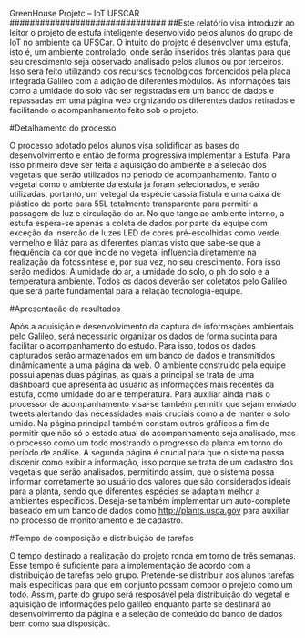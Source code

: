 GreenHouse Projetc – IoT UFSCAR
###############################
##Este relatório visa introduzir ao leitor o projeto de estufa inteligente desenvolvido pelos alunos do grupo de IoT  no ambiente da UFSCar. O intuito do projeto é desenvolver uma estufa, isto é, um ambiente controlado, onde serão inseridos três plantas para que seu crescimento seja observado analisado pelos alunos ou por terceiros. Isso sera feito utilizando dos recursos tecnológicos forcencidos pela placa integrada Galileo com a adição de diferentes módulos. As informações tais como a umidade do solo vão ser registradas em um banco de dados e repassadas em uma página web orgnizando os diferentes dados retirados e facilitando o acompanhamento feito sob o projeto.

#Detalhamento do processo

O processo adotado pelos alunos visa solidificar as bases do desenvolvimento e então de forma progressiva implementar a Estufa. Para isso primeiro deve ser feita a aquisição do ambiente e a seleção dos vegetais que serão utilizados no periodo de acompanhamento. Tanto o vegetal como o ambiente da estufa ja foram selecionados, e serão utilizadas, portanto, um vetegal da espécie cassia fistula e uma caixa de plástico de porte para 55L totalmente transparente para permitir a passagem de luz e circulação do ar. No que tange ao ambiente interno, a estufa espera-se apenas a coleta de dados por parte da equipe com exceção da inserção de luzes LED de cores pré-escolhidas como verde, vermelho e liláz para as diferentes plantas visto que sabe-se que a frequência da cor que incide no vegetal influencia diretamente na realização da fotossintese e, por sua vez, no seu crescimento. Fora isso serão medidos: A umidade do ar, a umidade do solo, o ph do solo e a temperatura ambiente. Todos os dados deverão ser coletatos pelo Galileo que será parte fundamental para a relação tecnologia-equipe.

#Apresentação de resultados

Após a aquisição e desenvolvimento da captura de informações ambientais pelo Galileo, será necessario organizar os dados de forma sucinta para facilitar o acompanhamento do estudo. Para isso, todos os dados capturados serão armazenados em um banco de dados e transmitidos dinâmicamente a uma página da web. O ambiente construído pela equipe possui apenas duas páginas, as quais a principal se trata de uma dashboard que apresenta ao usuário as informações mais recentes da estufa, como umidade do ar e temperatura. Para auxiliar ainda mais o processor de acompanhamento visa-se também permitir que sejam enviado tweets alertando das necessidades mais cruciais como a de manter o solo umido. Na página principal também constam outros gráficos a fim de permitir que não só o estado atual do acompanhamento seja analisado, mas o processo como um todo mostrando o progresso da planta em torno do período de análise. A segunda página é crucial para que o sistema possa discenir como exibir a informação, isso porque se trata de um cadastro dos vegetais que serão analisados, permitindo assim, que o sistema possa informar corretamente ao usuário dos valores que são considerados ideais para a planta, sendo que diferentes espécies se adaptam melhor a ambientes específicos. Deseja-se também implementar um auto-complete baseado em um banco de dados como http://plants.usda.gov para auxiliar no processo de monitoramento e de cadastro.

#Tempo de composição e distribuição de tarefas

O tempo destinado a realização do projeto ronda em torno de três semanas. Esse tempo é suficiente para a implementação de acordo com a distribuição de tarefas pelo grupo. Pretende-se distribuir aos alunos tarefas mais especificas para que em conjunto possam compor o projeto como um todo. Assim, parte do grupo será resposável pela distribuição do vegetal e aquisição de informações pelo galileo enquanto parte se destinará ao desenvolvimento da página e a seleção de conteúdo do banco de dados bem como sua disposição.
